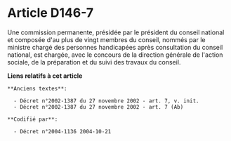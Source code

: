 # Article D146-7

Une commission permanente, présidée par le président du conseil national et composée d'au plus de vingt membres du conseil,
nommés par le ministre chargé des personnes handicapées après consultation du conseil national, est chargée, avec le concours
de la direction générale de l'action sociale, de la préparation et du suivi des travaux du conseil.

**Liens relatifs à cet article**

	**Anciens textes**:

	  - Décret n°2002-1387 du 27 novembre 2002 - art. 7, v. init.
	  - Décret n°2002-1387 du 27 novembre 2002 - art. 7 (Ab)

	**Codifié par**:

	  - Décret n°2004-1136 2004-10-21
